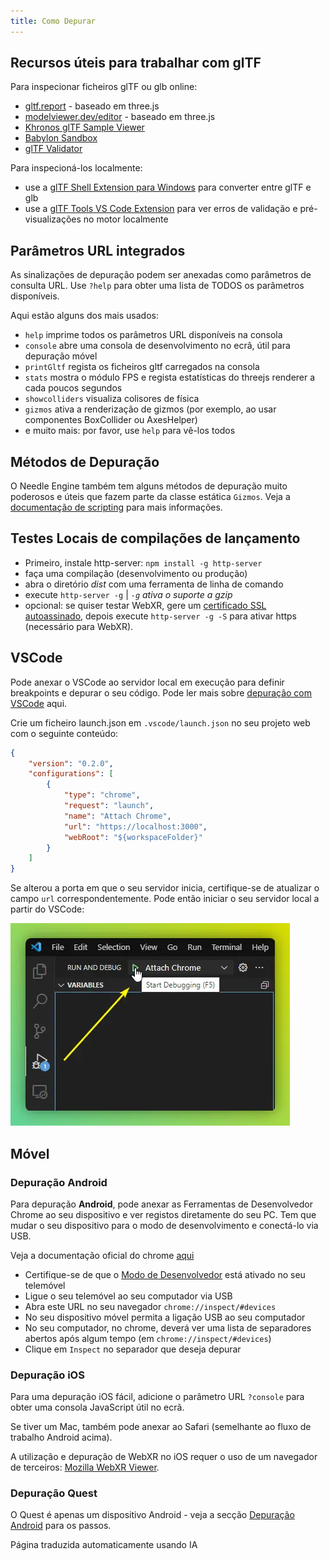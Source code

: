 ```yaml
---
title: Como Depurar
---
```


## Recursos úteis para trabalhar com glTF

Para inspecionar ficheiros glTF ou glb online:
- [gltf.report](https://gltf.report/) - baseado em three.js
- [modelviewer.dev/editor](https://modelviewer.dev/editor) - baseado em three.js
- [Khronos glTF Sample Viewer](https://github.khronos.org/glTF-Sample-Viewer-Release/)
- [Babylon Sandbox](https://sandbox.babylonjs.com/)
- [glTF Validator](https://github.khronos.org/glTF-Validator/)

Para inspecioná-los localmente:
- use a [glTF Shell Extension para Windows](https://apps.microsoft.com/store/detail/gltf-shell-extensions/9NPGVJ9N57MV?hl=en-us&gl=US) para converter entre glTF e glb
- use a [glTF Tools VS Code Extension](https://marketplace.visualstudio.com/items?itemName=cesium.gltf-vscode) para ver erros de validação e pré-visualizações no motor localmente


## Parâmetros URL integrados

As sinalizações de depuração podem ser anexadas como parâmetros de consulta URL.
Use ``?help`` para obter uma lista de TODOS os parâmetros disponíveis.

Aqui estão alguns dos mais usados:

- ``help`` imprime todos os parâmetros URL disponíveis na consola
- ``console`` abre uma consola de desenvolvimento no ecrã, útil para depuração móvel
- ``printGltf`` regista os ficheiros gltf carregados na consola
- ``stats`` mostra o módulo FPS e regista estatísticas do threejs renderer a cada poucos segundos
- ``showcolliders`` visualiza colisores de física
- ``gizmos`` ativa a renderização de gizmos (por exemplo, ao usar componentes BoxCollider ou AxesHelper)
- e muito mais: por favor, use ``help`` para vê-los todos


## Métodos de Depuração

O Needle Engine também tem alguns métodos de depuração muito poderosos e úteis que fazem parte da classe estática `Gizmos`. Veja a [documentação de scripting](./scripting.md#gizmos) para mais informações.


## Testes Locais de compilações de lançamento
- Primeiro, instale http-server: `npm install -g http-server`
- faça uma compilação (desenvolvimento ou produção)
- abra o diretório *dist* com uma ferramenta de linha de comando
- execute `http-server -g` | *`-g` ativa o suporte a gzip*
- opcional: se quiser testar WebXR, gere um [certificado SSL autoassinado](https://stackoverflow.com/a/35231213), depois execute `http-server -g -S` para ativar https (necessário para WebXR).



## VSCode

Pode anexar o VSCode ao servidor local em execução para definir breakpoints e depurar o seu código. Pode ler mais sobre [depuração com VSCode](https://code.visualstudio.com/docs/editor/debugging) aqui.

Crie um ficheiro launch.json em `.vscode/launch.json` no seu projeto web com o seguinte conteúdo:
```json
{
    "version": "0.2.0",
    "configurations": [
        {
            "type": "chrome",
            "request": "launch",
            "name": "Attach Chrome",
            "url": "https://localhost:3000",
            "webRoot": "${workspaceFolder}"
        }
    ]
}
```

Se alterou a porta em que o seu servidor inicia, certifique-se de atualizar o campo `url` correspondentemente.
Pode então iniciar o seu servidor local a partir do VSCode:

![](/debugging/vscode-start-debugging.webp)

## Móvel

### Depuração Android

Para depuração **Android**, pode anexar as Ferramentas de Desenvolvedor Chrome ao seu dispositivo e ver registos diretamente do seu PC. Tem que mudar o seu dispositivo para o modo de desenvolvimento e conectá-lo via USB.

Veja a documentação oficial do chrome [aqui](https://developer.chrome.com/docs/devtools/remote-debugging/)
- Certifique-se de que o [Modo de Desenvolvedor](https://developer.android.com/studio/debug/dev-options) está ativado no seu telemóvel
- Ligue o seu telemóvel ao seu computador via USB
- Abra este URL no seu navegador ``chrome://inspect/#devices``
- No seu dispositivo móvel permita a ligação USB ao seu computador
- No seu computador, no chrome, deverá ver uma lista de separadores abertos após algum tempo (em ``chrome://inspect/#devices``)
- Clique em ``Inspect`` no separador que deseja depurar

### Depuração iOS

Para uma depuração iOS fácil, adicione o parâmetro URL ``?console`` para obter uma consola JavaScript útil no ecrã.

Se tiver um Mac, também pode anexar ao Safari (semelhante ao fluxo de trabalho Android acima).

A utilização e depuração de WebXR no iOS requer o uso de um navegador de terceiros: [Mozilla WebXR Viewer](https://labs.mozilla.org/projects/webxr-viewer/).

### Depuração Quest

O Quest é apenas um dispositivo Android - veja a secção [Depuração Android](#android-debugging) para os passos.


Página traduzida automaticamente usando IA